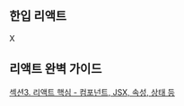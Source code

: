 ## 한입 리액트
X

## 리액트 완벽 가이드
[섹션3. 리액트 핵심 - 컴포넌트, JSX, 속성, 상태 등]([리액트%20완벽%20가이드]섹션%203.%20리액트%20핵심%20-%20컴포넌트,%20JSX,%20속성,%20상태%20등.md)